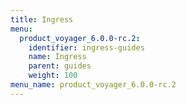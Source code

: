 ```yaml
---
title: Ingress
menu:
  product_voyager_6.0.0-rc.2:
    identifier: ingress-guides
    name: Ingress
    parent: guides
    weight: 100
menu_name: product_voyager_6.0.0-rc.2
---
```

